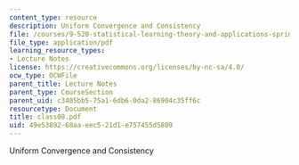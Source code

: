 ```yaml
---
content_type: resource
description: Uniform Convergence and Consistency
file: /courses/9-520-statistical-learning-theory-and-applications-spring-2003/49e5389268aaeec521d1e757455d5809_class08.pdf
file_type: application/pdf
learning_resource_types:
- Lecture Notes
license: https://creativecommons.org/licenses/by-nc-sa/4.0/
ocw_type: OCWFile
parent_title: Lecture Notes
parent_type: CourseSection
parent_uid: c3405bb5-75a1-6db6-0da2-86904c35ff6c
resourcetype: Document
title: class08.pdf
uid: 49e53892-68aa-eec5-21d1-e757455d5809
---
```

Uniform Convergence and Consistency